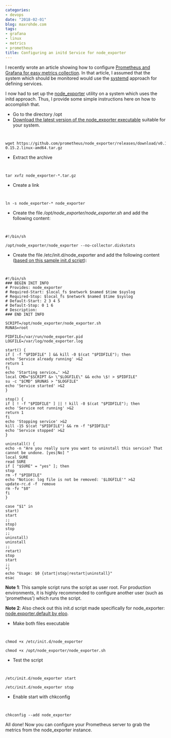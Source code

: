 ```yaml
---
categories:
- devops
date: "2018-02-01"
blog: maxrohde.com
tags:
- grafana
- linux
- metrics
- prometheus
title: Configuring an initd Service for node_exporter
---
```


I recently wrote an article showing how to configure [Prometheus and Grafana for easy metrics collection](http://maxrohde.com/2018/01/23/setting-up-prometheus-and-grafana-for-centos-rhel-7-monitoring/). In that article, I assumed that the system which should be monitored would use the [systemd](https://en.wikipedia.org/wiki/Systemd) approach for defining services.

I now had to set up the [node_exporter](https://github.com/prometheus/node_exporter) utility on a system which uses the initd approach. Thus, I provide some simple instructions here on how to accomplish that.

- Go to the directory /opt
- [Download the latest version of the node_exporter executable](https://prometheus.io/download/#node_exporter) suitable for your system.

```


wget https://github.com/prometheus/node_exporter/releases/download/v0.15.2/node_exporter-0.15.2.linux-amd64.tar.gz

```

- Extract the archive

```


tar xvfz node_exporter-*.tar.gz

```

- Create a link

```


ln -s node_exporter-* node_exporter

```

- Create the file */opt/node_exporter/node_exporter.sh* and add the following content:

```


#!/bin/sh

/opt/node_exporter/node_exporter --no-collector.diskstats

```

- Create the file /etc/init.d/node_exporter and add the following content ([based on this sample init.d script](https://gist.github.com/naholyr/4275302)):

```


#!/bin/sh
### BEGIN INIT INFO
# Provides: node_exporter
# Required-Start: $local_fs $network $named $time $syslog
# Required-Stop: $local_fs $network $named $time $syslog
# Default-Start: 2 3 4 5
# Default-Stop: 0 1 6
# Description:
### END INIT INFO

SCRIPT=/opt/node_exporter/node_exporter.sh
RUNAS=root

PIDFILE=/var/run/node_exporter.pid
LOGFILE=/var/log/node_exporter.log

start() {
if [ -f "$PIDFILE" ] && kill -0 $(cat "$PIDFILE"); then
echo 'Service already running' >&2
return 1
fi
echo 'Starting service…' >&2
local CMD="$SCRIPT &> \"$LOGFILE\" && echo \$! > $PIDFILE"
su -c "$CMD" $RUNAS > "$LOGFILE"
echo 'Service started' >&2
}

stop() {
if [ ! -f "$PIDFILE" ] || ! kill -0 $(cat "$PIDFILE"); then
echo 'Service not running' >&2
return 1
fi
echo 'Stopping service' >&2
kill -15 $(cat "$PIDFILE") && rm -f "$PIDFILE"
echo 'Service stopped' >&2
}

uninstall() {
echo -n "Are you really sure you want to uninstall this service? That cannot be undone. [yes|No] "
local SURE
read SURE
if [ "$SURE" = "yes" ]; then
stop
rm -f "$PIDFILE"
echo "Notice: log file is not be removed: '$LOGFILE'" >&2
update-rc.d -f  remove
rm -fv "$0"
fi
}

case "$1" in
start)
start
;;
stop)
stop
;;
uninstall)
uninstall
;;
retart)
stop
start
;;
*)
echo "Usage: $0 {start|stop|restart|uninstall}"
esac

```

**Note 1**: This sample script runs the script as user root. For production environments, it is highly recommended to configure another user (such as 'prometheus') which runs the script.

**Note 2**: Also check out this init.d script made specifically for node_exporter: [node.exporter.default by eloo](https://gist.github.com/eloo/a06d7c70ff2a841b7bb98cd322b851b9).

- Make both files executable

```


chmod +x /etc/init.d/node_exporter

chmod +x /opt/node_exporter/node_exporter.sh

```

- Test the script

```


/etc/init.d/node_exporter start

/etc/init.d/node_exporter stop

```

- Enable start with chkconfig

```


chkconfig --add node_exporter

```

All done! Now you can configure your Prometheus server to grab the metrics from the node_exporter instance.